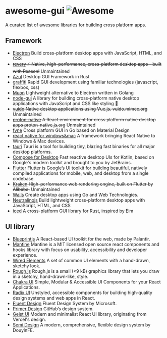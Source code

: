 # awesome-gui ![Awesome](https://cdn.rawgit.com/sindresorhus/awesome/d7305f38d29fed78fa85652e3a63e154dd8e8829/media/badge.svg)

A curated list of awesome libraries for building cross platform apps.

## Framework

- [Electron](https://github.com/electron/electron) Build cross-platform desktop apps with JavaScript, HTML, and CSS
- ~~[revery](https://github.com/revery-ui/revery) ⚡️ Native, high-performance, cross-platform desktop apps - built with Reason!~~ Unmaintained
- [Azul](https://github.com/maps4print/azul) Desktop GUI Framework in Rust
- [graffiti](https://github.com/cztomsik/graffiti) Rapid GUI development using familiar technologies (javascript, flexbox, css)
- [Muon](https://github.com/ImVexed/muon) Lightweight alternative to Electron written in Golang
- [node-gui](https://github.com/nodegui/nodegui) A library for building cross-platform native desktop applications with JavaScript and CSS like styling 🚀
- ~~[vuido](https://github.com/mimecorg/vuido) Native desktop applications using Vue.js. vuido.mimec.org~~ Unmaintained
- ~~[proton-native](https://github.com/kusti8/proton-native) A React environment for cross platform native desktop apps proton-native.js.org~~ Unmaintained
- [fyne](https://github.com/fyne-io/fyne) Cross platform GUI in Go based on Material Design
- [react native for windows&mac](https://github.com/microsoft/react-native-windows) A framework bringing React Native to Windows & Mac devices.
- [tauri](https://github.com/tauri-apps/tauri) Tauri is a tool for building tiny, blazing fast binaries for all major desktop platforms.
- [Compose for Desktop](https://www.jetbrains.com/lp/compose/) Fast reactive desktop UIs for Kotlin, based on Google's modern toolkit and brought to you by JetBrains.
- [Flutter](https://flutter.dev/) Flutter is Google’s UI toolkit for building beautiful, natively compiled applications for mobile, web, and desktop from a single codebase.
- ~~[Kraken](https://openkraken.com/) High-performance web rendering engine, built on Flutter by Alibaba.~~ Unmaintained
- [Wails](https://github.com/wailsapp/wails) Create desktop apps using Go and Web Technologies.
- [Neutralinojs](https://github.com/neutralinojs/neutralinojs) Build lightweight cross-platform desktop apps with JavaScript, HTML, and CSS
- [iced](https://github.com/iced-rs/iced) A cross-platform GUI library for Rust, inspired by Elm

## UI library

- [Blueprintjs](https://blueprintjs.com/) A React-based UI toolkit for the web, made by Palantir.
- [Mantine](https://mantine.dev/) Mantine is a MIT licensed open source react components and hooks library with focus on usability, accessibility and developer experience.
- [Wired Elements](https://wiredjs.com/) A set of common UI elements with a hand-drawn, sketchy look.
- [Rough.js](https://github.com/rough-stuff/rough) Rough.js is a small (<9 kB) graphics library that lets you draw in a sketchy, hand-drawn-like, style.
- [Chakra UI](https://github.com/chakra-ui/chakra-ui) Simple, Modular & Accessible UI Components for your React Applications.
- [Radix UI](https://github.com/radix-ui/primitives) Unstyled, accessible components for building high‑quality design systems and web apps in React.
- [Fluent Design](https://github.com/microsoft/fluentui) Fluent Design System by Microsoft.
- [Primer Design](https://primer.style/react/getting-started) GitHub’s design system.
- [Geist UI](https://github.com/geist-org/geist-ui) Modern and minimalist React UI library, originating from Vercel's design.
- [Semi Design](https://semi.design/en-US/) A modern, comprehensive, flexible design system by DouyinFE.
